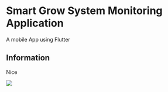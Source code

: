 # Smart Grow System Monitoring Application

A mobile App using Flutter

## Information

Nice

![](images/sgs_1)

